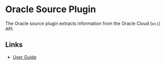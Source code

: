 # Oracle Source Plugin

The Oracle source plugin extracts information from the Oracle Cloud (`oci`) API.

## Links

- [User Guide](https://cloudquery.io/docs/plugins/sources/oracle/overview)